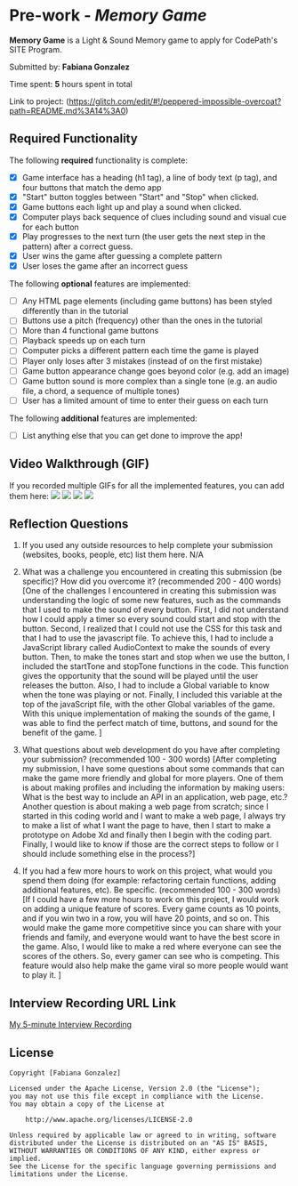 # Pre-work - *Memory Game*

**Memory Game** is a Light & Sound Memory game to apply for CodePath's SITE Program. 

Submitted by: **Fabiana Gonzalez**

Time spent: **5** hours spent in total

Link to project: (https://glitch.com/edit/#!/peppered-impossible-overcoat?path=README.md%3A14%3A0)

## Required Functionality

The following **required** functionality is complete:

* [x] Game interface has a heading (h1 tag), a line of body text (p tag), and four buttons that match the demo app
* [x] "Start" button toggles between "Start" and "Stop" when clicked. 
* [x] Game buttons each light up and play a sound when clicked. 
* [x] Computer plays back sequence of clues including sound and visual cue for each button
* [x] Play progresses to the next turn (the user gets the next step in the pattern) after a correct guess. 
* [x] User wins the game after guessing a complete pattern
* [x] User loses the game after an incorrect guess

The following **optional** features are implemented:

* [ ] Any HTML page elements (including game buttons) has been styled differently than in the tutorial
* [ ] Buttons use a pitch (frequency) other than the ones in the tutorial
* [ ] More than 4 functional game buttons
* [ ] Playback speeds up on each turn
* [ ] Computer picks a different pattern each time the game is played
* [ ] Player only loses after 3 mistakes (instead of on the first mistake)
* [ ] Game button appearance change goes beyond color (e.g. add an image)
* [ ] Game button sound is more complex than a single tone (e.g. an audio file, a chord, a sequence of multiple tones)
* [ ] User has a limited amount of time to enter their guess on each turn

The following **additional** features are implemented:

- [ ] List anything else that you can get done to improve the app!

## Video Walkthrough (GIF)

If you recorded multiple GIFs for all the implemented features, you can add them here:
![](https://imgur.com/wXNUNEF.gif)
![](https://imgur.com/ssf8oIU.gif)
![](gif3-link-here)
![](gif4-link-here)

## Reflection Questions
1. If you used any outside resources to help complete your submission (websites, books, people, etc) list them here. 
N/A

2. What was a challenge you encountered in creating this submission (be specific)? How did you overcome it? (recommended 200 - 400 words) 
[One of the challenges I encountered in creating this submission was understanding the logic of some new features, such as the commands that I used to make the sound of every button. First, I did not understand how I could apply a timer so every sound could start and stop with the button. Second, I realized that I could not use the CSS for this task and that I had to use the javascript file. To achieve this, I had to include a JavaScript library called AudioContext to make the sounds of every button. Then, to make the tones start and stop when we use the button, I included the startTone and stopTone functions in the code. This function gives the opportunity that the sound will be played until the user releases the button. Also, I had to include a Global variable to know when the tone was playing or not. Finally, I included this variable at the top of the javaScript file, with the other Global variables of the game. With this unique implementation of making the sounds of the game, I was able to find the perfect match of time, buttons, and sound for the benefit of the game.   ]
3. What questions about web development do you have after completing your submission? (recommended 100 - 300 words) 
[After completing my submission, I have some questions about some commands that can make the game more friendly and global for more players. One of them is about making profiles and including the information by making users: What is the best way to include an API in an application, web page, etc.? Another question is about making a web page from scratch; since I started in this coding world and I want to make a web page, I always try to make a list of what I want the page to have, then I start to make a prototype on Adobe Xd and finally then I begin with the coding part. Finally, I would like to know if those are the correct steps to follow or I should include something else in the process?]

4. If you had a few more hours to work on this project, what would you spend them doing (for example: refactoring certain functions, adding additional features, etc). Be specific. (recommended 100 - 300 words) 
[If I could have a few more hours to work on this project, I would work on adding a unique feature of scores. Every game counts as 10 points, and if you win two in a row, you will have 20 points, and so on. This would make the game more competitive since you can share with your friends and family, and everyone would want to have the best score in the game. Also, I would like to make a red where everyone can see the scores of the others. So, every gamer can see who is competing. This feature would also help make the game viral so more people would want to play it.  ]



## Interview Recording URL Link

[My 5-minute Interview Recording](https://www.loom.com/share/ef6c2944ac12457dbac0e4a164ffec6e)


## License

    Copyright [Fabiana Gonzalez]

    Licensed under the Apache License, Version 2.0 (the "License");
    you may not use this file except in compliance with the License.
    You may obtain a copy of the License at

        http://www.apache.org/licenses/LICENSE-2.0

    Unless required by applicable law or agreed to in writing, software
    distributed under the License is distributed on an "AS IS" BASIS,
    WITHOUT WARRANTIES OR CONDITIONS OF ANY KIND, either express or implied.
    See the License for the specific language governing permissions and
    limitations under the License.
